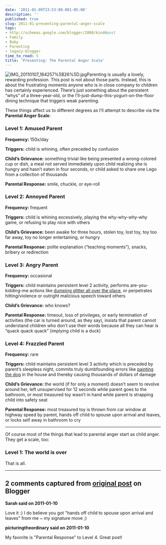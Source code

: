 ```yaml
---
date: '2011-01-09T23:53:00.001-05:00'
description: ''
published: true
slug: 2011-01-presenting-parental-anger-scale
tags:
- http://schemas.google.com/blogger/2008/kind#post
- Family
- Baby
- Parenting
- legacy-blogger
time_to_read: 5
title: 'Presenting: The Parental Anger Scale'
---
```



![IMG_20110107_164257%5B26%5D.jpg](IMG_20110107_164257%5B26%5D.jpg)Parenting is usually a lovely, rewarding profession. This post is not about those parts. Instead, this is about the frustrating moments anyone who is in close company to children has certainly experienced. There’s just something about the persistent “whys” of a three-year-old, or the I’ll-just-dump-this-yogurt-on-the-floor dining technique that triggers weak parenting.

These things affect us to different degrees as I’ll attempt to describe via the <strong>Parental Anger Scale</strong>:  <h3>Level 1: Amused Parent</h3>

<strong>Frequency: </strong>150x/day

<strong>Triggers:</strong> child is whining, often preceded by confusion

<strong>Child’s Grievance:</strong> something trivial like being presented a wrong-colored cup or dish, a meal not served immediately upon child realizing she is hungry and hasn’t eaten in four seconds, or child asked to share one Lego from a collection of thousands

<strong>Parental Response:</strong> smile, chuckle, or eye-roll  <h3>Level 2: Annoyed Parent</h3>

<strong>Frequency: </strong>frequent

<strong>Triggers:</strong> child is whining excessively, playing the why-why-why-why game, or refusing to play nice with others

<strong>Child’s Grievance:</strong> been awake for three hours, stolen toy, lost toy, toy too far away, toy no longer entertaining, or hungry

<strong>Parental Response:</strong> polite explanation (“teaching moments”), snacks, bribery or redirection  <h3>Level 3: Angry Parent</h3>

<strong>Frequency: </strong>occasional

<strong>Triggers:</strong> child maintains persistent level 2 activity, performs are-you-kidding-me actions like <a href="../2010/2010-12-life-lessons-about-glitter.html" target="_blank">dumping glitter all over the place</a>, or perpetrates hitting/violence or outright malicious speech toward others

<strong>Child’s Grievance:</strong> who knows?

<strong>Parental Response:</strong> timeout, loss of privileges, or early termination of activities (the car is turned around, as they say), insists that parent cannot understand children who don’t use their words because all they can hear is “quack quack quack” (implying child is a duck)  <h3>Level 4: Frazzled Parent</h3>

<strong>Frequency:</strong> rare

<strong>Triggers:</strong> child maintains persistent level 3 activity which is preceded by parent’s sleepless night, commits truly dumbfounding errors like <a href="http://www.shitmykidsruined.com/2010/05/14/acrylic-paint/" target="_blank">painting the dog</a> in the house and thereby causing thousands of dollars of damage

<strong>Child’s Grievance:</strong> the world (if for only a moment) doesn’t seem to revolve around her, left unsupervised for 12 seconds while parent goes to the bathroom, or most treasured toy wasn’t in hand while parent is strapping child into safety seat

<strong>Parental Response:</strong> most treasured toy is thrown from car window at highway speed by parent, hands off child to spouse upon arrival and leaves, or locks self away in bathroom to cry  <hr />

Of course most of the things that lead to parental anger start as child anger. They get a scale, too:  <h3>Level 1: The world is over</h3>

That is all.

---

## 2 comments captured from [original post](https://blog.wassupy.com/2011/01/presenting-parental-anger-scale.html) on Blogger

**Sarah said on 2011-01-10**

Love it :)  I do believe you got &quot;hands off child to spouse upon arrival and leaves&quot; from me ~ my signature move ;)

**picturingtheordinary said on 2011-01-10**

My favorite is &quot;Parental Response&quot; to Level 4. Great post!

